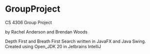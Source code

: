 # GroupProject

CS 4306 Group Project

by Rachel Anderson and Brendan Woods

Depth First and Breath First Search written in JavaFX and Java Swing. Created using Open_JDK 20 in Jetbrains IntelliJ
